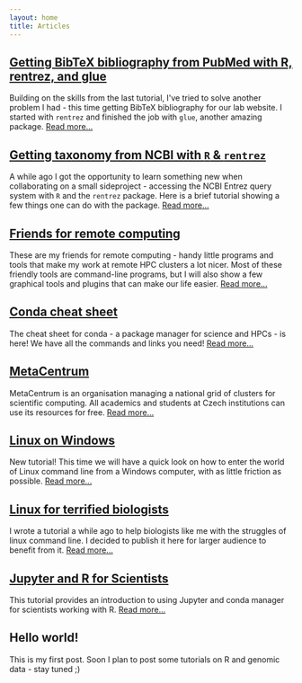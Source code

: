 ```yaml
---
layout: home
title: Articles
---
```


## [Getting BibTeX bibliography from PubMed with R, rentrez, and glue](./tutorials/pubmed2bibtex.md)
Building on the skills from the last tutorial, I've tried to solve another problem I had - this time getting BibTeX bibliography for our lab website. I started with `rentrez` and finished the job with `glue`, another amazing package. [Read more...](./tutorials/pubmed2bibtex.md)

## [Getting taxonomy from NCBI with `R` & `rentrez`](./tutorials/rentrez.md)
A while ago I got the opportunity to learn something new when collaborating on a small sideproject - accessing the NCBI Entrez query system with `R` and the `rentrez` package. Here is a brief tutorial showing a few things one can do with the package. [Read more...](./tutorials/rentrez.md)

## [Friends for remote computing](./tutorials/hpc_friends.md)
These are my friends for remote computing - handy little programs and tools that make my work at remote HPC clusters a lot nicer. Most of these friendly tools are command-line programs, but I will also show a few graphical tools and plugins that can make our life easier. [Read more...](./tutorials/hpc_friends.md)

## [Conda cheat sheet](./tutorials/conda_cheatsheet.md)
The cheat sheet for conda - a package manager for science and HPCs - is here! We have all the commands and links you need! [Read more...](./tutorials/conda_cheatsheet.md)

## [MetaCentrum](./tutorials/metacentrum.md)
MetaCentrum is an organisation managing a national grid of clusters for scientific computing. All academics and students at Czech institutions can use its resources for free. [Read more...](./tutorials/metacentrum.md)

## [Linux on Windows](./tutorials/linux_on_windows.md)
New tutorial! This time we will have a quick look on how to enter the world of Linux command line from a Windows computer, with as little friction as possible. [Read more...](./tutorials/linux_on_windows.md)

## [Linux for terrified biologists](./tutorials/linux_for_biologists.md)
I wrote a tutorial a while ago to help biologists like me with the struggles of linux command line. I decided to publish it here for larger audience to benefit from it. [Read more...](./tutorials/linux_for_biologists.md)

## [Jupyter and R for Scientists](https://nbviewer.jupyter.org/github/janxkoci/janxkoci.github.io/blob/master/notebooks/conda_jupyteR.ipynb)
This tutorial provides an introduction to using Jupyter and conda manager for scientists working with R. [Read more...](https://nbviewer.jupyter.org/github/janxkoci/janxkoci.github.io/blob/master/notebooks/conda_jupyteR.ipynb)

## Hello world!
This is my first post. Soon I plan to post some tutorials on R and genomic data - stay tuned ;)
